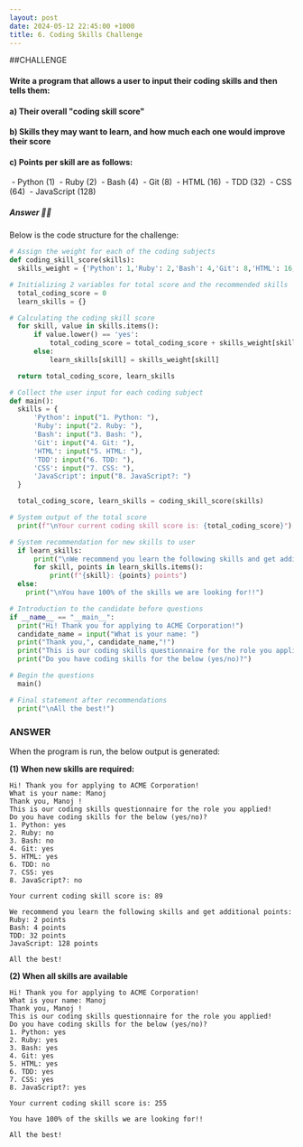```yaml
---
layout: post
date: 2024-05-12 22:45:00 +1000
title: 6. Coding Skills Challenge
---
```


##CHALLENGE

#### Write a program that allows a user to input their coding skills and then tells them:

#### a) Their overall "coding skill score"
#### b) Skills they may want to learn, and how much each one would improve their score
#### c) Points per skill are as follows:

 - Python (1)
 - Ruby (2)
 - Bash (4)
 - Git (8)
 - HTML (16)
 - TDD (32)
 - CSS (64)
 - JavaScript (128)

##### Answer 🙋‍♂️

Below is the code structure for the challenge:

```python
# Assign the weight for each of the coding subjects
def coding_skill_score(skills):
  skills_weight = {'Python': 1,'Ruby': 2,'Bash': 4,'Git': 8,'HTML': 16,'TDD': 32,'CSS': 64,'JavaScript': 128}

# Initializing 2 variables for total score and the recommended skills
  total_coding_score = 0
  learn_skills = {}

# Calculating the coding skill score
  for skill, value in skills.items():
      if value.lower() == 'yes':
          total_coding_score = total_coding_score + skills_weight[skill]
      else:
          learn_skills[skill] = skills_weight[skill]

  return total_coding_score, learn_skills

# Collect the user input for each coding subject 
def main():
  skills = {
      'Python': input("1. Python: "),
      'Ruby': input("2. Ruby: "),
      'Bash': input("3. Bash: "),
      'Git': input("4. Git: "),
      'HTML': input("5. HTML: "),
      'TDD': input("6. TDD: "),
      'CSS': input("7. CSS: "),
      'JavaScript': input("8. JavaScript?: ")
  }

  total_coding_score, learn_skills = coding_skill_score(skills)

# System output of the total score
  print(f"\nYour current coding skill score is: {total_coding_score}")

# System recommendation for new skills to user
  if learn_skills:
      print("\nWe recommend you learn the following skills and get additional points:")
      for skill, points in learn_skills.items():
          print(f"{skill}: {points} points")
  else:
    print("\nYou have 100% of the skills we are looking for!!")

# Introduction to the candidate before questions
if __name__ == "__main__":
  print("Hi! Thank you for applying to ACME Corporation!")
  candidate_name = input("What is your name: ")
  print("Thank you,", candidate_name,"!")
  print("This is our coding skills questionnaire for the role you applied!")
  print("Do you have coding skills for the below (yes/no)?")

# Begin the questions
  main()

# Final statement after recommendations
  print("\nAll the best!")
```
### ANSWER

When the program is run, the below output is generated: 

**(1) When new skills are required:**

```
Hi! Thank you for applying to ACME Corporation!
What is your name: Manoj
Thank you, Manoj !
This is our coding skills questionnaire for the role you applied!
Do you have coding skills for the below (yes/no)?
1. Python: yes
2. Ruby: no
3. Bash: no
4. Git: yes
5. HTML: yes
6. TDD: no
7. CSS: yes
8. JavaScript?: no

Your current coding skill score is: 89

We recommend you learn the following skills and get additional points:
Ruby: 2 points
Bash: 4 points
TDD: 32 points
JavaScript: 128 points

All the best!
```
**(2) When all skills are available**
```
Hi! Thank you for applying to ACME Corporation!
What is your name: Manoj
Thank you, Manoj !
This is our coding skills questionnaire for the role you applied!
Do you have coding skills for the below (yes/no)?
1. Python: yes
2. Ruby: yes
3. Bash: yes
4. Git: yes
5. HTML: yes
6. TDD: yes
7. CSS: yes
8. JavaScript?: yes

Your current coding skill score is: 255

You have 100% of the skills we are looking for!!

All the best!
```
